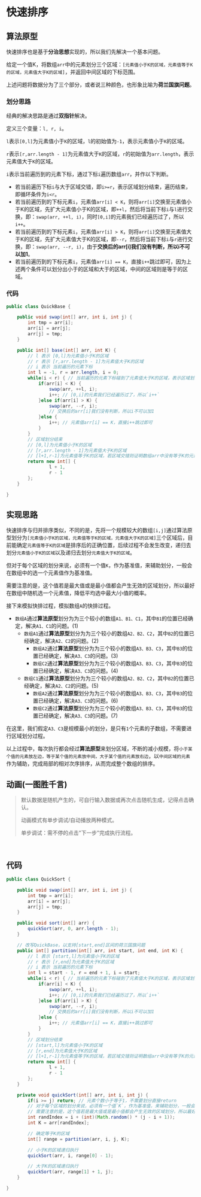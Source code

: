 # 快速排序

## 算法原型

快速排序也是基于**分治思想**实现的，所以我们先解决一个基本问题。

给定一个值K，将数组`arr`中的元素划分三个区域：`[元素值小于K的区域，元素值等于K的区域，元素值大于K的区域]`，并返回中间区域的下标范围。

上述问题将数据分为了三个部分，或者说三种颜色，也形象比喻为**荷兰国旗问题**。

### 划分思路

经典的解决思路是通过**双指针**解决。

定义三个变量：`l, r, i`。

`l`表示`[0,l]`为元素值小于`K`的区域，`l`的初始值为`-1`，表示元素值小于`K`的区域。

`r`表示`[r,arr.length - 1]`为元素值大于`K`的区域，`r`的初始值为`arr.length`，表示元素值大于`K`的区域。

`i`表示当前遍历到的元素下标，通过下标`i`遍历数组`arr`，并作以下判断。

- 若当前遍历下标`i`与大于区域交错，即`i>=r`，表示区域划分结束，遍历结束，即循环条件为`i<r`。
- 若当前遍历到的下标元素`i`，元素值`arr[i] < K`，则将`arr[i]`交换至元素值小于K的区域，先扩大元素值小于K的区域，即`++l`，然后将当前下标`i`与`l`进行交换，即：`swap(arr, ++l, i)`，同时`[0,i]`的元素我们已经遍历过了，所以`i++`。
- 若当前遍历到的下标元素`i`，元素值`arr[i] > K`，则将`arr[i]`交换至元素值大于K的区域，先扩大元素值大于K的区域，即`--r`，然后将当前下标`i`与`r`进行交换，即：`swap(arr, --r, i)`，由于**交换后的arr[i]我们没有判断，所以i不可以加1**。
- 若当前遍历到的下标元素`i`，元素值`arr[i] == K`，直接`i++`跳过即可，因为上述两个条件可以划分出小于的区域和大于的区域，中间的区域则是等于的区域。

### 代码

```java
public class QuickBase {

    public void swap(int[] arr, int i, int j) {
        int tmp = arr[i];
        arr[i] = arr[j];
        arr[j] = tmp;
    }

    public int[] base(int[] arr, int K) {
        // l 表示 [0,l]为元素值小于K的区域
        // r 表示 [r,arr.length - 1]为元素值大于K的区域
        // i 表示 当前遍历的元素下标
        int l = -1, r = arr.length, i = 0;
        while(i < r) { // 当前遍历的元素下标碰到了元素值大于K的区域，表示区域划分结束
            if(arr[i] < K) {
                swap(arr, ++l, i);
                i++; // [0,i]的元素我们已经遍历过了，所以`i++`
            }else if(arr[i] > K) {
                swap(arr, --r, i);
                // 交换后的arr[i]我们没有判断，所以i不可以加1
            }else {
                i++; // 元素值arr[i] == K，直接i++跳过即可
            }
        }
        // 区域划分结束
        // [0,l]为元素值小于K的区域
        // [r,arr.length - 1]为元素值大于K的区域
        // [l+1,r-1]为元素值等于K的区域，若区域交错则证明数组arr中没有等于K的元素值
        return new int[] {
                l + 1,
                r - 1
        };
    }

}
```

## 实现思路

快速排序与归并排序类似，不同的是，先将一个规模较大的数组`[i,j]`通过算法原型划分为`[元素值小于K的区域，元素值等于K的区域，元素值大于K的区域]`三个区域后，目前能确定`元素值等于K的区域`是排序后的正确位置，后续过程不会发生改变，递归去划分`元素值小于K的区域`以及递归去划分`元素值大于K的区域`。

但对于每个区域的划分来说，必须有一个值`K`，作为基准值，来辅助划分，一般会在数组中的选一个元素值作为基准值。

需要注意的是，这个值若是最大值或是最小值都会产生无效的区域划分，所以最好在数组中随机选一个元素值，降低平均选中最大/小值的概率。

接下来模拟快排过程，模拟数组`A`的快排过程。

- `数组A`通过**算法原型**划分为为三个较小的数组`A1、B1、C1`，其中`B1`的位置已经确定，解决`A1、C1`的问题。(1)
    - `数组A1`通过**算法原型**划分为为三个较小的数组`A2、B2、C2`，其中`B2`的位置已经确定，解决`A2、C2`的问题。(2)
        - `数组A2`通过**算法原型**划分为为三个较小的数组`A3、B3、C3`，其中`B3`的位置已经确定，解决`A3、C3`的问题。(3)
        - `数组C2`通过**算法原型**划分为为三个较小的数组`A3、B3、C3`，其中`B3`的位置已经确定，解决`A3、C3`的问题。(4)
    - `数组C1`通过**算法原型**划分为为三个较小的数组`A2、B2、C2`，其中`B2`的位置已经确定，解决`A2、C2`的问题。(5)
        - `数组A2`通过**算法原型**划分为为三个较小的数组`A3、B3、C3`，其中`B3`的位置已经确定，解决`A3、C3`的问题。(6)
        - `数组C2`通过**算法原型**划分为为三个较小的数组`A3、B3、C3`，其中`B3`的位置已经确定，解决`A3、C3`的问题。(7)

在这里，我们假定`A3、C3`是规模最小的划分，是只有`1`个元素的子数组，不需要进行区域划分过程。

以上过程中，每次执行都会经过**算法原型**来划分区域，不断的减小规模，将`小于某个值的元素放左边，等于某个值的元素放中间，大于某个值的元素放右边`，以`中间区域的元素`作为辅助，完成局部的相对次序排序，从而完成整个数组的排序。

## 动画(一图胜千言)

> 默认数据是随机产生的，可自行输入数据或再次点击随机生成，记得点击确认。
>
> 动画模式有单步调试/自动播放两种模式。
>
> 单步调试：需不停的点击"下一步"完成执行流程。

<br>
<quick-sort />

## 代码

```java
public class QuickSort {

    public void swap(int[] arr, int i, int j) {
        int tmp = arr[i];
        arr[i] = arr[j];
        arr[j] = tmp;
    }

    public void sort(int[] arr) {
        quickSort(arr, 0, arr.length - 1);
    }

    // 改写QuickBase，以支持[start,end]区间的荷兰国旗问题
    public int[] partition(int[] arr, int start, int end, int K) {
        // l 表示 [start,l]为元素值小于K的区域
        // r 表示 [r,end]为元素值大于K的区域
        // i 表示 当前遍历的元素下标
        int l = start - 1, r = end + 1, i = start;
        while(i < r) { // 当前遍历的元素下标碰到了元素值大于K的区域，表示区域划分结束
            if(arr[i] < K) {
                swap(arr, ++l, i);
                i++; // [0,i]的元素我们已经遍历过了，所以`i++`
            }else if(arr[i] > K) {
                swap(arr, --r, i);
                // 交换后的arr[i]我们没有判断，所以i不可以加1
            }else {
                i++; // 元素值arr[i] == K，直接i++跳过即可
            }
        }
        // 区域划分结束
        // [start,l]为元素值小于K的区域
        // [r,end]为元素值大于K的区域
        // [l+1,r-1]为元素值等于K的区域，若区域交错则证明数组arr中没有等于K的元素值
        return new int[] {
                l + 1,
                r - 1
        };
    }

    private void quickSort(int[] arr, int i, int j) {
        if(i >= j) return; // 元素个数小于等于1，不需要划分直接return
        // 对于每个区域的划分来说，必须有一个值`K`，作为基准值，来辅助划分，一般会在数组中的选一个元素值作为基准值。
        // 需要注意的是，这个值若是最大值或是最小值都会产生无效的区域划分，所以最好在数组中随机选一个元素值，降低平均选中最大/小值的概率。
        int randIndex = i + (int)(Math.random() * (j - i + 1));
        int K = arr[randIndex];

        // 确定等于K的区域
        int[] range = partition(arr, i, j, K);

        // 小于K的区域递归执行
        quickSort(arr, i, range[0] - 1);

        // 大于K的区域递归执行
        quickSort(arr, range[1] + 1, j);
    }

}

```